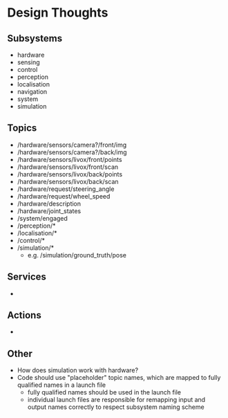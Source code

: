 # Design Thoughts

## Subsystems
- hardware
- sensing
- control
- perception
- localisation
- navigation
- system
- simulation


## Topics
- /hardware/sensors/camera?/front/img
- /hardware/sensors/camera?/back/img
- /hardware/sensors/livox/front/points
- /hardware/sensors/livox/front/scan
- /hardware/sensors/livox/back/points
- /hardware/sensors/livox/back/scan
- /hardware/request/steering_angle
- /hardware/request/wheel_speed
- /hardware/description
- /hardware/joint_states
- /system/engaged
- /perception/*
- /localisation/*
- /control/*
- /simulation/*
    - e.g. /simulation/ground_truth/pose

## Services
- 

## Actions
- 

## Other
- How does simulation work with hardware?
- Code should use "placeholder" topic names, which are mapped to fully qualified names in a launch file
    - fully qualified names should be used in the launch file
    - individual launch files are responsible for remapping input and output names correctly to respect subsystem naming scheme
